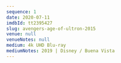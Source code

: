 ```yaml
---
sequence: 1
date: 2020-07-11
imdbId: tt2395427
slug: avengers-age-of-ultron-2015
venue: null
venueNotes: null
medium: 4k UHD Blu-ray
mediumNotes: 2019 | Disney / Buena Vista
---
```


